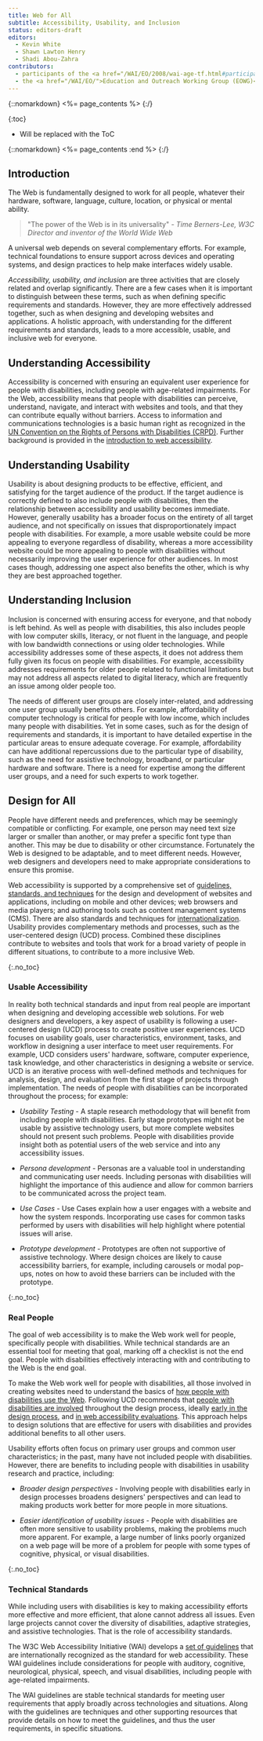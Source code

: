 ```yaml
---
title: Web for All
subtitle: Accessibility, Usability, and Inclusion
status: editors-draft
editors:
  - Kevin White
  - Shawn Lawton Henry
  - Shadi Abou-Zahra
contributors:
  - participants of the <a href="/WAI/EO/2008/wai-age-tf.html#participants">WAI-AGE Task Force</a>
  - the <a href="/WAI/EO/">Education and Outreach Working Group (EOWG)</a>
---
```


{::nomarkdown}
<%= page_contents %>
{:/}

{:toc}
* Will be replaced with the ToC

{::nomarkdown}
<%= page_contents :end %>
{:/}

## Introduction

The Web is fundamentally designed to work for all people, whatever their hardware, software, language, culture, location, or physical or mental ability.

> "The power of the Web is in its universality"
  <cite>- Time Berners-Lee, W3C Director and inventor of the World Wide Web</cite>

A universal web depends on several complementary efforts. For example, technical foundations to ensure support across devices and operating systems, and design practices to help make interfaces widely usable.

*Accessibility, usability, and inclusion* are three activities that are closely related and overlap significantly. There are a few cases when it is important to distinguish between these terms, such as when defining specific requirements and standards. However, they are  more effectively addressed together, such as when designing and developing websites and applications. A holistic approach, with understanding for the different requirements and standards, leads to a more accessible, usable, and inclusive web for everyone.

## Understanding Accessibility

Accessibility is concerned with ensuring an equivalent user experience for people with disabilities, including people with age-related impairments. For the Web, accessibility means that people with disabilities can perceive, understand, navigate, and interact with websites and tools, and that they can contribute equally without barriers. Access to information and communications technologies is a basic human right as recognized in the [UN Convention on the Rights of Persons with Disabilities (CRPD)](http://www.un.org/disabilities/default.asp?navid=12&pid=150). Further background is provided in the [introduction to web accessibility](/standards/webdesign/accessibility).

## Understanding Usability

Usability is about designing products to be effective, efficient, and satisfying for the target audience of the product. If the target audience is correctly defined to also include people with disabilities, then the relationship between accessibility and usability becomes immediate. However, generally usability has a broader focus on the entirety of all target audience, and not specifically on issues that disproportionately impact people with disabilities. For example, a more usable website could be more appealing to everyone regardless of disability, whereas a more accessibility website could be more appealing to people with disabilities without necessarily improving the user experience for other audiences. In most cases though, addressing one aspect also benefits the other, which is why they are best approached together.

## Understanding Inclusion

Inclusion is concerned with ensuring access for everyone, and that nobody is left behind. As well as people with disabilities, this also includes people with low computer skills, literacy, or not fluent in the language, and people with low bandwidth connections or using older technologies. While accessibility addresses some of these aspects, it does not address them fully given its focus on people with disabilities. For example, accessibility addresses requirements for older people related to functional limitations but may not address all aspects related to digital literacy, which are frequently an issue among older people too.

The needs of different user groups are closely inter-related, and addressing one user group usually benefits others. For example, affordability of computer technology is critical for people with low income, which includes many people with disabilities. Yet in some cases, such as for the design of requirements and standards, it is important to have detailed expertise in the particular areas to ensure adequate coverage. For example, affordability can have additional repercussions due to the particular type of disability, such as the need for assistive technology, broadband, or particular hardware and software. There is a need for expertise among the different user groups, and a need for such experts to work together.

## Design for All

People have different needs and preferences, which may be seemingly compatible or conflicting. For example, one person may need text size larger or smaller than another, or may prefer a specific font type than another. This may be due to disability or other circumstance. Fortunately the Web is designed to be adaptable, and to meet different needs. However, web designers and developers need to make appropriate considerations to ensure this promise.

Web accessibility is supported by a comprehensive set of [guidelines, standards, and techniques](https://www.w3.org/WAI/guid-tech.html) for the design and development of websites and applications, including on mobile and other devices; web browsers and media players; and authoring tools such as content management systems (CMS). There are also standards and techniques for [internationalization](https://www.w3.org/International/). Usability provides complementary methods and processes, such as the user-centered design (UCD) process. Combined these disciplines contribute to websites and tools that work for a broad variety of people in different situations, to contribute to a more inclusive Web.

{:.no_toc}
### Usable Accessibility

In reality both technical standards and input from real people are important when designing and developing accessible web solutions. For web designers and developers, a key aspect of usability is following a user-centered design (UCD) process to create positive user experiences. <acronym>UCD</acronym> focuses on usability goals, user characteristics, environment, tasks, and workflow in designing a user interface to meet user requirements. For example, <acronym>UCD</acronym> considers users' hardware, software, computer experience, task knowledge, and other characteristics in designing a website or service. <acronym>UCD</acronym> is an iterative process with well-defined methods and techniques for analysis, design, and evaluation from the first stage of projects through implementation. The needs of people with disabilities can be incorporated throughout the process; for example:

* *Usability Testing* - A staple research methodology that will benefit from including people with disabilities. Early stage prototypes might not be usable by assistive technology users, but more complete websites should not present such problems. People with disabilities provide insight both as potential users of the web service and into any accessibility issues.

* *Persona development* - Personas are a valuable tool in understanding and communicating user needs. Including personas with disabilities will highlight the importance of this audience and allow for common barriers to be communicated across the project team.
  
* *Use Cases* - Use Cases explain how a user engages with a website and how the system responds. Incorporating use cases for common tasks performed by users with disabilities will help highlight where potential issues will arise.  

* *Prototype development* - Prototypes are often not supportive of assistive technology. Where design choices are likely to cause accessibility barriers, for example, including carousels or modal pop-ups, notes on how to avoid these barriers can be included with the prototype. 

{:.no_toc}
### Real People

The goal of web accessibility is to make the Web work well for people, specifically people with disabilities. While technical standards are an essential tool for meeting that goal, marking off a checklist is not the end goal. People with disabilities effectively interacting with and contributing to the Web is the end goal.

To make the Web work well for people with disabilities, all those involved in creating websites need to understand the basics of [how people with disabilities use the Web](/WAI/intro/people-use-web). Following <acronym>UCD</acronym> recommends that [people with disabilities are involved](/WAI/users/involving) throughout the design process, ideally [early in the design process](/WAI/users/involving#why), and [in web accessibility evaluations](/WAI/eval/users). This approach helps to design solutions that are effective for users with disabilities and provides additional benefits to all other users.

Usability efforts often focus on primary user groups and common user characteristics; in the past, many have not included people with disabilities. However, there are benefits to including people with disabilities in usability research and practice, including:

* *Broader design perspectives* - Involving people with disabilities early in design processes broadens designers' perspectives and can lead to making products work better for more people in more situations.

* *Easier identification of usability issues* - People with disabilities are often more sensitive to usability problems, making the problems much more apparent. For example, a large number of links poorly organized on a web page will be more of a problem for people with some types of cognitive, physical, or visual disabilities.

{:.no_toc}
### Technical Standards

While including users with disabilities is key to making accessibility efforts more effective and more efficient, that alone cannot address all issues. Even large projects cannot cover the diversity of disabilities, adaptive strategies, and assistive technologies. That is the role of accessibility standards.

The W3C Web Accessibility Initiative (WAI) develops a [set of guidelines](/WAI/guid-tech.html) that are internationally recognized as the standard for web accessibility. These <acronym>WAI</acronym> guidelines include considerations for people with auditory, cognitive, neurological, physical, speech, and visual disabilities, including people with age-related impairments.

The <acronym>WAI</acronym> guidelines are stable technical standards for meeting user requirements that apply broadly across technologies and situations. Along with the guidelines are techniques and other supporting resources that provide details on how to meet the guidelines, and thus the user requirements, in specific situations.
